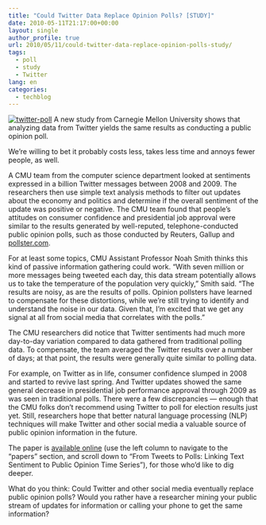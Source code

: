 ```yaml
---
title: "Could Twitter Data Replace Opinion Polls? [STUDY]"
date: 2010-05-11T21:17:00+00:00
layout: single
author_profile: true
url: 2010/05/11/could-twitter-data-replace-opinion-polls-study/
tags:
  - poll
  - study
  - Twitter
lang: en
categories: 
  - techblog
---
```

[![twitter-poll](http://lh4.ggpht.com/_vaUVXcmC3OI/S-nCZNo-jTI/AAAAAAAACMM/zHkWi9clLj4/twitter-poll_thumb%5B1%5D.jpg?imgmax=800 "twitter-poll")](http://lh4.ggpht.com/_vaUVXcmC3OI/S-nCUfUZDsI/AAAAAAAACMI/VjWD-MDv0Z4/s1600-h/twitter-poll%5B3%5D.jpg) A new study from Carnegie Mellon University shows that analyzing data from Twitter yields the same results as conducting a public opinion poll. 

We’re willing to bet it probably costs less, takes less time and annoys fewer people, as well. 

A CMU team from the computer science department looked at sentiments expressed in a billion Twitter messages between 2008 and 2009. The researchers then use simple text analysis methods to filter out updates about the economy and politics and determine if the overall sentiment of the update was positive or negative. The CMU team found that people’s attitudes on consumer confidence and presidential job approval were similar to the results generated by well-reputed, telephone-conducted public opinion polls, such as those conducted by Reuters, Gallup and [pollster.com](http://www.pollster.com/). 

For at least some topics, CMU Assistant Professor Noah Smith thinks this kind of passive information gathering could work. “With seven million or more messages being tweeted each day, this data stream potentially allows us to take the temperature of the population very quickly,” Smith said. “The results are noisy, as are the results of polls. Opinion pollsters have learned to compensate for these distortions, while we’re still trying to identify and understand the noise in our data. Given that, I’m excited that we get any signal at all from social media that correlates with the polls.” 

The CMU researchers did notice that Twitter sentiments had much more day-to-day variation compared to data gathered from traditional polling data. To compensate, the team averaged the Twitter results over a number of days; at that point, the results were generally quite similar to polling data. 

For example, on Twitter as in life, consumer confidence slumped in 2008 and started to revive last spring. And Twitter updates showed the same general decrease in presidential job performance approval through 2009 as was seen in traditional polls. There were a few discrepancies — enough that the CMU folks don’t recommend using Twitter to poll for election results just yet. Still, researchers hope that better natural language processing (NLP) techniques will make Twitter and other social media a valuable source of public opinion information in the future. 

The paper is [available online](http://www.cs.cmu.edu/~nasmith/) (use the left column to navigate to the “papers” section, and scroll down to “From Tweets to Polls: Linking Text Sentiment to Public Opinion Time Series”), for those who’d like to dig deeper. 

What do you think: Could Twitter and other social media eventually replace public opinion polls? Would you rather have a researcher mining your public stream of updates for information or calling your phone to get the same information?